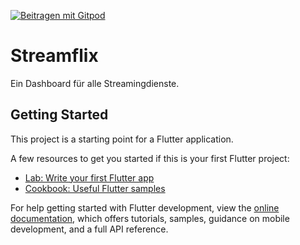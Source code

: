 [![Beitragen mit Gitpod](https://img.shields.io/badge/Beitragen%20mit-Gitpod-908a85?logo=gitpod)](https://gitpod.io/#https://github.com/IAmMajo/Streamflix)

# Streamflix

Ein Dashboard für alle Streamingdienste.

## Getting Started

This project is a starting point for a Flutter application.

A few resources to get you started if this is your first Flutter project:

- [Lab: Write your first Flutter app](https://docs.flutter.dev/get-started/codelab)
- [Cookbook: Useful Flutter samples](https://docs.flutter.dev/cookbook)

For help getting started with Flutter development, view the
[online documentation](https://docs.flutter.dev/), which offers tutorials,
samples, guidance on mobile development, and a full API reference.
